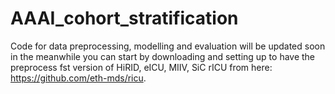 # AAAI_cohort_stratification 

Code for data preprocessing, modelling and evaluation will be updated soon in the meanwhile you can start by downloading and setting up to have the preprocess fst version of HiRID, eICU, MIIV, SiC  rICU from here: https://github.com/eth-mds/ricu.
